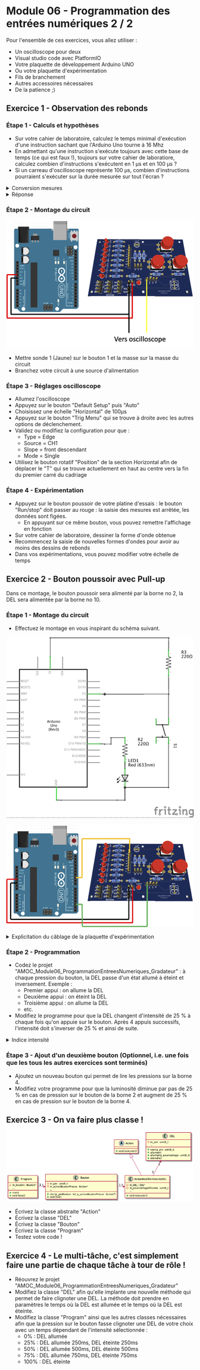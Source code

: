 # Module 06 - Programmation des entrées numériques 2 / 2

Pour l'ensemble de ces exercices, vous allez utiliser :

- Un oscilloscope pour deux
- Visual studio code avec PlatformIO
- Votre plaquette de développement Arduino UNO
- Ou votre plaquette d'expérimentation
- Fils de branchement
- Autres accessoires nécessaires
- De la patience ;)

## Exercice 1 - Observation des rebonds

### Étape 1 - Calculs et hypothèses

- Sur votre cahier de laboratoire, calculez le temps minimal d'exécution d'une instruction sachant que l'Arduino Uno tourne à 16 Mhz
- En admettant qu'une instruction s'exécute toujours avec cette base de temps (ce qui est faux !), toujours sur votre cahier de laboratiore, calculez combien d'instructions s'exécutent en 1 μs et en 100 μs ?
- Si un carreau d'oscilloscope représente 100 μs, combien d'instructions pourraient s'exécuter sur la durée mesurée sur tout l'écran ?

<details>
    <summary>Conversion mesures</summary>

- 1s = 1e3 ms = 1 000 ms
- 1s = 1e6 μs = 1 000 000 μs
- 1s = 1e9 ns = 1 000 000 000 ns

</details>

<details>
    <summary>Réponse</summary>

Fréquence = 16 MHz

Unité de temps = 1 / 16e6

= 6,25e-8 s

= 0,0000000625 s

= 0,0000625 ms

= 0,0625 μs

= 62,5 ns

Fréquence = 16 MHz => 16 000 000 unités d'instruction / s

=> 16 instructions en 1 μs

=> 1 600 instructions en 1 μs
</details>

### Étape 2 - Montage du circuit

![](img/oscilloscoope.png)

- Mettre sonde 1 (Jaune) sur le bouton 1 et la masse sur la masse du circuit
- Branchez votre circuit à une source d'alimentation

### Étape 3 - Réglages oscilloscope

- Allumez l'oscilloscope
- Appuyez sur le bouton "Default Setup" puis "Auto"
- Choisissez une échelle "Horizontal" de 100μs
- Appuyez sur le bouton "Trig Menu" qui se trouve à droite avec les autres options de déclenchement.
- Validez ou modifiez la configuration pour que :
  - Type = Edge
  - Source = CH1
  - Slope = front descendant
  - Mode = Single
- Utilisez le bouton rotatif "Position" de la section Horizontal afin de déplacer le "T" qui se trouve actuellement en haut au centre vers la fin du premier carré du cadriage

### Étape 4 - Expérimentation

- Appuyez sur le bouton poussoir de votre platine d'essais : le bouton "Run/stop" doit passer au rouge : la saisie des mesures est arrêtée, les données sont figées.
  - En appuyant sur ce même bouton, vous pouvez remettre l'affichage en fonction
- Sur votre cahier de laboratoire, dessiner la forme d'onde obtenue
- Recommencez la saisie de nouvelles formes d'ondes pour avoir au moins des dessins de rebonds
- Dans vos expérimentations, vous pouvez modifier votre échelle de temps

## Exercice 2 - Bouton poussoir avec Pull-up

Dans ce montage, le bouton poussoir sera alimenté par la borne no 2, la DEL sera alimentée par la borne no 10.

### Étape 1 - Montage du circuit

- Effectuez le montage en vous inspirant du schéma suivant.

![Resistance Pull-Up - Schéma](img/del_commandee_par_bouton_schema.png)

![Resistance Pull-Up - Plaquette](img/del_commandee_par_bouton_plaquette.png)

<details>
    <summary>Explicitation du câblage de la plaquette d'expérimentation</summary>

![](img/del_commandee_par_bouton_plaquette_cablage.png)

</details>

### Étape 2 - Programmation

- Codez le projet "AMOC_Module06_ProgrammationEntreesNumeriques_Gradateur" : à chaque pression du bouton, la DEL passe d'un état allumé à éteint et inversement. Exemple :
  - Premier appui : on allume la DEL
  - Deuxième appui : on éteint la DEL
  - Troisième appui : on allume la DEL
  - etc.
- Modifiez le programme pour que la DEL changent d'intensité de 25 % à chaque fois qu'on appuie sur le bouton. Après 4 appuis successifs, l'intensité doit s'inverser de 25 % et ainsi de suite.

<details>
    <summary>Indice intensité</summary>

Retournez voir [le module 4 sur les sorties au niveau de la section sur le MLI (PWM)](../Module04_ProgrammationSorties/Module04_ProgrammationSorties_Exercices.md).

</details>

### Étape 3 - Ajout d'un deuxième bouton (Optionnel, i.e. une fois que les tous les autres exercices sont terminés)

- Ajoutez un nouveau bouton qui permet de lire les pressions sur la borne 4.
- Modifiez votre programme pour que la luminosité diminue par pas de 25 % en cas de pression sur le bouton de la borne 2 et augment de 25 % en cas de pression sur le bouton de la borne 4.

## Exercice 3 - On va faire plus classe !

![Diagramme de classes du bouton](../images/Module06_ProgrammationEntreesNumeriques/wsd/diagramme_classes/dc_Bouton.png)

- Écrivez la classe abstraite "Action"
- Écrivez la classe "DEL"
- Écrivez la classe "Bouton"
- Écrivez la classe "Program"
- Testez votre code !

## Exercice 4 - Le multi-tâche, c'est simplement faire une partie de chaque tâche à tour de rôle !

- Réouvrez le projet "AMOC_Module06_ProgrammationEntreesNumeriques_Gradateur"
- Modifiez la classe "DEL" afin qu'elle implante une nouvelle méthode qui permet de faire clignoter une DEL. La méthode doit prendre en paramètres le temps où la DEL est allumée et le temps où la DEL est éteinte.
- Modifiez la classe "Program" ainsi que les autres classes nécessaires afin que la pression sur le bouton fasse clignoter une DEL de votre choix avec un temps dépendant de l'intensité sélectionnée :
  - 0% : DEL allumée
  - 25% : DEL allumée 250ms, DEL éteinte 250ms
  - 50% : DEL allumée 500ms, DEL éteinte 500ms
  - 75% : DEL allumée 750ms, DEL éteinte 750ms
  - 100% : DEL éteinte
